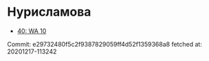 # Нурисламова
- [40: WA 10](40.md)

Commit: e29732480f5c2f9387829059ff4d52f1359368a8
 fetched at: 20201217-113242
